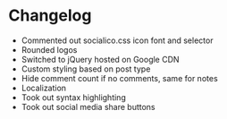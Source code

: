 # Changelog

* Commented out socialico.css icon font and selector
* Rounded logos
* Switched to jQuery hosted on Google CDN
* Custom styling based on post type
* Hide comment count if no comments, same for notes
* Localization
* Took out syntax highlighting
* Took out social media share buttons